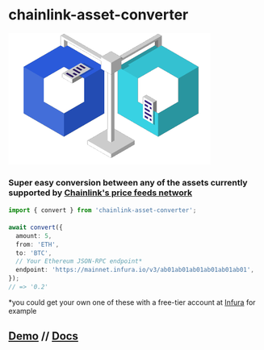 # chainlink-asset-converter

![Logo](logo.png?raw=true "chainlink-asset-converter")

### Super easy conversion between any of the assets currently supported by [Chainlink's price feeds network](https://data.chain.link/)

```typescript
import { convert } from 'chainlink-asset-converter';

await convert({
  amount: 5,
  from: 'ETH',
  to: 'BTC',
  // Your Ethereum JSON-RPC endpoint*
  endpoint: 'https://mainnet.infura.io/v3/ab01ab01ab01ab01ab01ab01',
});
// => '0.2'
```

\*you could get your own one of these with a free-tier account at [Infura](https://infura.io) for example

## [Demo](https://convert.link) // [Docs](https://pickleyd.github.io/chainlink-asset-converter/)
